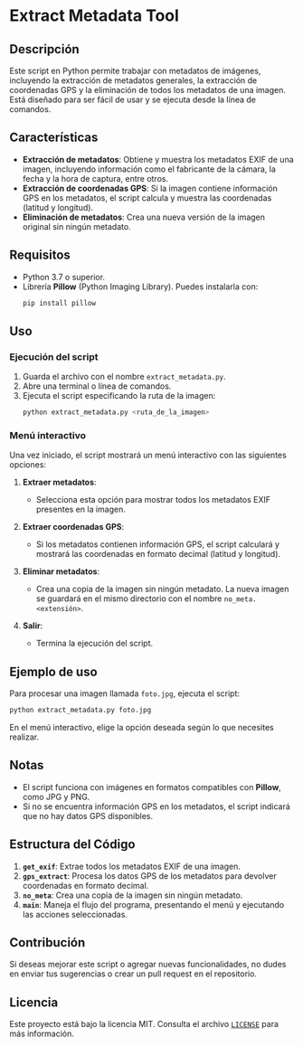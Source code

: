 # Extract Metadata Tool

## Descripción

Este script en Python permite trabajar con metadatos de imágenes, incluyendo la extracción de metadatos generales, la extracción de coordenadas GPS y la eliminación de todos los metadatos de una imagen. Está diseñado para ser fácil de usar y se ejecuta desde la línea de comandos.

## Características

- **Extracción de metadatos**: Obtiene y muestra los metadatos EXIF de una imagen, incluyendo información como el fabricante de la cámara, la fecha y la hora de captura, entre otros.
- **Extracción de coordenadas GPS**: Si la imagen contiene información GPS en los metadatos, el script calcula y muestra las coordenadas (latitud y longitud).
- **Eliminación de metadatos**: Crea una nueva versión de la imagen original sin ningún metadato.

## Requisitos

- Python 3.7 o superior.
- Librería **Pillow** (Python Imaging Library). Puedes instalarla con:
  ```bash
  pip install pillow
  ```

## Uso

### Ejecución del script

1. Guarda el archivo con el nombre `extract_metadata.py`.
2. Abre una terminal o línea de comandos.
3. Ejecuta el script especificando la ruta de la imagen:
   ```bash
   python extract_metadata.py <ruta_de_la_imagen>
   ```

### Menú interactivo

Una vez iniciado, el script mostrará un menú interactivo con las siguientes opciones:

1. **Extraer metadatos**:

   - Selecciona esta opción para mostrar todos los metadatos EXIF presentes en la imagen.

2. **Extraer coordenadas GPS**:

   - Si los metadatos contienen información GPS, el script calculará y mostrará las coordenadas en formato decimal (latitud y longitud).

3. **Eliminar metadatos**:

   - Crea una copia de la imagen sin ningún metadato. La nueva imagen se guardará en el mismo directorio con el nombre `no_meta.<extensión>`.

4. **Salir**:
   - Termina la ejecución del script.

## Ejemplo de uso

Para procesar una imagen llamada `foto.jpg`, ejecuta el script:

```bash
python extract_metadata.py foto.jpg
```

En el menú interactivo, elige la opción deseada según lo que necesites realizar.

## Notas

- El script funciona con imágenes en formatos compatibles con **Pillow**, como JPG y PNG.
- Si no se encuentra información GPS en los metadatos, el script indicará que no hay datos GPS disponibles.

## Estructura del Código

1. **`get_exif`**: Extrae todos los metadatos EXIF de una imagen.
2. **`gps_extract`**: Procesa los datos GPS de los metadatos para devolver coordenadas en formato decimal.
3. **`no_meta`**: Crea una copia de la imagen sin ningún metadato.
4. **`main`**: Maneja el flujo del programa, presentando el menú y ejecutando las acciones seleccionadas.

## Contribución

Si deseas mejorar este script o agregar nuevas funcionalidades, no dudes en enviar tus sugerencias o crear un pull request en el repositorio.

## Licencia

Este proyecto está bajo la licencia MIT. Consulta el archivo [`LICENSE`](https://mit-license.org/) para más información.
